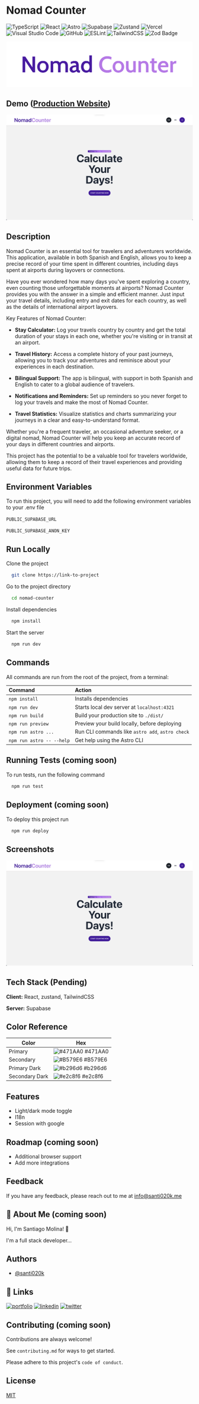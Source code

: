 # Nomad Counter

![TypeScript](https://img.shields.io/badge/typescript-%23007ACC.svg?style=for-the-badge&logo=typescript&logoColor=white)
![React](https://img.shields.io/badge/react-%2320232a.svg?style=for-the-badge&logo=react&logoColor=%2361DAFB)
![Astro](https://img.shields.io/badge/Astro-0C1222?style=for-the-badge&logo=astro&logoColor=FDFDFE)
![Supabase](https://img.shields.io/badge/Supabase-3ECF8E?style=for-the-badge&logo=supabase&logoColor=white)
![Zustand](https://img.shields.io/badge/zustand-%2320232a.svg?style=for-the-badge&logo=react&logoColor=%2361DAFB)
![Vercel](https://img.shields.io/badge/vercel-%23000000.svg?style=for-the-badge&logo=vercel&logoColor=white)
![Visual Studio Code](https://img.shields.io/badge/Visual%20Studio%20Code-0078d7.svg?style=for-the-badge&logo=visual-studio-code&logoColor=white)
![GitHub](https://img.shields.io/badge/github-%23121011.svg?style=for-the-badge&logo=github&logoColor=white)
![ESLint](https://img.shields.io/badge/ESLint-4B3263?style=for-the-badge&logo=eslint&logoColor=white)
![TailwindCSS](https://img.shields.io/badge/tailwindcss-%2338B2AC.svg?style=for-the-badge&logo=tailwind-css&logoColor=white)
![Zod Badge](https://img.shields.io/badge/Zod-3E67B1?style=for-the-badge&logo=zod&logoColor=white)

<!-- Coming soon -->
![Logo](./public/assets/logo.webp)

## Demo ([Production Website](https://nomad.santi020k.me/))

![App Screenshot](./public/assets/screenshot.png)

## Description

Nomad Counter is an essential tool for travelers and adventurers worldwide. This application, available in both Spanish and English, allows you to keep a precise record of your time spent in different countries, including days spent at airports during layovers or connections.

Have you ever wondered how many days you've spent exploring a country, even counting those unforgettable moments at airports? Nomad Counter provides you with the answer in a simple and efficient manner. Just input your travel details, including entry and exit dates for each country, as well as the details of international airport layovers.

Key Features of Nomad Counter:

- **Stay Calculator:** Log your travels country by country and get the total duration of your stays in each one, whether you're visiting or in transit at an airport.

- **Travel History:** Access a complete history of your past journeys, allowing you to track your adventures and reminisce about your experiences in each destination.

- **Bilingual Support:** The app is bilingual, with support in both Spanish and English to cater to a global audience of travelers.

- **Notifications and Reminders:** Set up reminders so you never forget to log your travels and make the most of Nomad Counter.

- **Travel Statistics:** Visualize statistics and charts summarizing your journeys in a clear and easy-to-understand format.

Whether you're a frequent traveler, an occasional adventure seeker, or a digital nomad, Nomad Counter will help you keep an accurate record of your days in different countries and airports.
<!-- Coming soon -->
<!-- Download the app today and start counting your days of exploration around the world! -->

This project has the potential to be a valuable tool for travelers worldwide, allowing them to keep a record of their travel experiences and providing useful data for future trips.

## Environment Variables

To run this project, you will need to add the following environment variables to your .env file

`PUBLIC_SUPABASE_URL`

`PUBLIC_SUPABASE_ANON_KEY`

## Run Locally

Clone the project

```bash
  git clone https://link-to-project
```

Go to the project directory

```bash
  cd nomad-counter
```

Install dependencies

```bash
  npm install
```

Start the server

```bash
  npm run dev
```

## Commands

All commands are run from the root of the project, from a terminal:

| Command                   | Action                                           |
| :------------------------ | :----------------------------------------------- |
| `npm install`             | Installs dependencies                            |
| `npm run dev`             | Starts local dev server at `localhost:4321`      |
| `npm run build`           | Build your production site to `./dist/`          |
| `npm run preview`         | Preview your build locally, before deploying     |
| `npm run astro ...`       | Run CLI commands like `astro add`, `astro check` |
| `npm run astro -- --help` | Get help using the Astro CLI                     |

## Running Tests (coming soon)

To run tests, run the following command

```bash
  npm run test
```

## Deployment (coming soon)

To deploy this project run

```bash
  npm run deploy
```

## Screenshots

![App Screenshot](./public/assets/screenshot.png)

## Tech Stack (Pending)

**Client:** React, zustand, TailwindCSS

**Server:** Supabase

## Color Reference

| Color             | Hex                                                                |
| ----------------- | ------------------------------------------------------------------ |
| Primary | ![#471AA0](https://via.placeholder.com/10/471AA0?text=+) #471AA0 |
| Secondary | ![#B579E6](https://via.placeholder.com/10/B579E6?text=+) #B579E6 |
| Primary Dark | ![#b296d6](https://via.placeholder.com/10/b296d6?text=+) #b296d6 |
| Secondary Dark | ![#e2c8f6](https://via.placeholder.com/10/e2c8f6?text=+) #e2c8f6 |

## Features

- Light/dark mode toggle
- I18n
- Session with google

## Roadmap (coming soon)

- Additional browser support
- Add more integrations

## Feedback

If you have any feedback, please reach out to me at <info@santi020k.me>

## 🚀 About Me (coming soon)

Hi, I'm Santiago Molina! 👋

I'm a full stack developer...

## Authors

- [@santi020k](https://www.github.com/santi020k)

## 🔗 Links

[![portfolio](https://img.shields.io/badge/my_portfolio-000?style=for-the-badge&logo=ko-fi&logoColor=white)](https://santi020k.me/)
[![linkedin](https://img.shields.io/badge/linkedin-0A66C2?style=for-the-badge&logo=linkedin&logoColor=white)](https://www.linkedin.com/in/santi020k/)
[![twitter](https://img.shields.io/badge/twitter-1DA1F2?style=for-the-badge&logo=twitter&logoColor=white)](https://twitter.com/santi020k)

## Contributing (coming soon)

Contributions are always welcome!

See `contributing.md` for ways to get started.

Please adhere to this project's `code of conduct`.

## License

[MIT](https://choosealicense.com/licenses/mit/)
